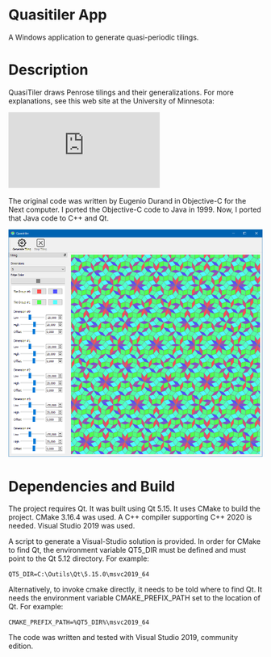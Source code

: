 # Quasitiler App
A Windows application to generate quasi-periodic tilings.

# Description

QuasiTiler draws Penrose tilings and their generalizations. For more explanations, see this web site at the University of Minnesota:

![Quasitiler at the University of Minnesota](http://www.geom.uiuc.edu/apps/quasitiler/about.html)

The original code was written by Eugenio Durand in Objective-C for the Next computer. I ported the Objective-C code to Java in 1999.
Now, I ported that Java code to C++ and Qt.

![User Interface](https://github.com/pierrebai/quasitiler/blob/master/App.png "User Interface")

# Dependencies and Build
The project requires Qt. It was built using Qt 5.15. It uses CMake to build the project. CMake 3.16.4 was used. A C++ compiler supporting C++ 2020 is needed. Visual Studio 2019 was used.

A script to generate a Visual-Studio solution is provided. In order for CMake to find Qt, the environment variable QT5_DIR must be defined and must point to the Qt 5.12 directory. For example:

    QT5_DIR=C:\Outils\Qt\5.15.0\msvc2019_64

Alternatively, to invoke cmake directly, it needs to be told where to find Qt. It needs the environment variable CMAKE_PREFIX_PATH set to the location of Qt. For example:

    CMAKE_PREFIX_PATH=%QT5_DIR%\msvc2019_64

The code was written and tested with Visual Studio 2019, community edition.
